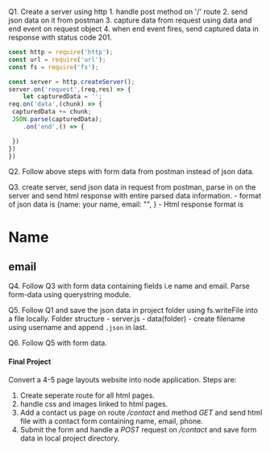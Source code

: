 Q1. Create a server using http 1. handle post method on '/' route 2. send json data on it from postman 3. capture data from request using data and end event on request object 4. when end event fires, send captured data in response with status code 201.

```js
const http = require('http');
const url = require('url');
const fs = require('fs');

const server = http.createServer();
server.on('request',(req,res) => {
    let capturedData = '';
req.on('data',(chunk) => {
 capturedData += chunk;
 JSON.parse(capturedData);
    .on('end',() => {

 })
})
})

```

Q2. Follow above steps with form data from postman instead of json data.

Q3. create server, send json data in request from postman, parse in on the server and send html response with entire parsed data information. - format of json data is {name: your name, email: "", } - Html response format is <h1>Name</h1><h2>email</h2>

Q4. Follow Q3 with form data containing fields i.e name and email. Parse form-data using querystring module.

Q5. Follow Q1 and save the json data in project folder using fs.writeFile into a file locally.
Folder structure - server.js - data(folder) - create filename using username and append `.json` in last.

Q6. Follow Q5 with form data.

#### Final Project

Convert a 4-5 page layouts website into node application.
Steps are:

1. Create seperate route for all html pages.
2. handle css and images linked to html pages.
3. Add a contact us page on route _/contact_ and method _GET_ and send html file with a contact form containing name, email, phone.
4. Submit the form and handle a _POST_ request on _/contact_ and save form data in local project directory.
